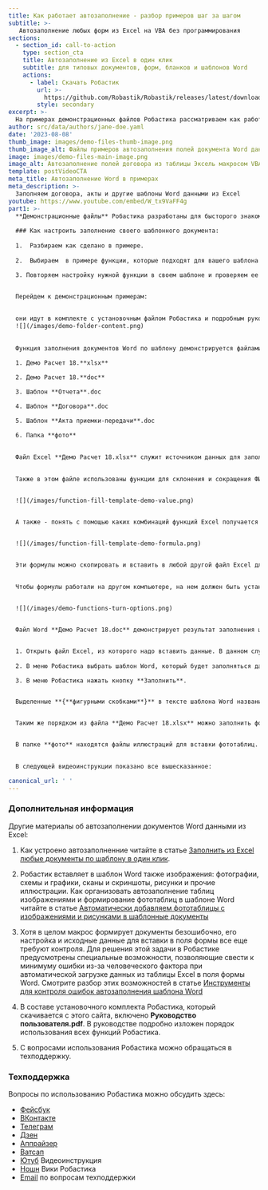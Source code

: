 ```yaml
---
title: Как работает автозаполнение - разбор примеров шаг за шагом
subtitle: >-
   Автозаполнение любых форм из Excel на VBA без программирования
sections:
  - section_id: call-to-action
    type: section_cta
    title: Автозаполнение из Excel в один клик
    subtitle: для типовых документов, форм, бланков и шаблонов Word
    actions:
      - label: Скачать Робастик
        url: >-
          https://github.com/Robastik/Robastik/releases/latest/download/Robastik.for.Excel.64-bit.zip
        style: secondary
excerpt: >-
  На примерах демонстрационных файлов Робастика рассматриваем как работает автоматическое заполнение бланков, форм и любых типовых документов данными из таблиц Excel. Демонстрационные файлы можно скачать и повторить показанные на видео действия своими руками для автозаполнения шаблона Word данными из Excel.
author: src/data/authors/jane-doe.yaml
date: '2023-08-08'
thumb_image: images/demo-files-thumb-image.png
thumb_image_alt: Файлы примеров автозаполнения полей документа Word данными из Excel в надстройке VBA
image: images/demo-files-main-image.png
image_alt: Автозаполнение полей договора из таблицы Эксель макросом VBA
template: postVideoCTA
meta_title: Автозаполнение Word в примерах
meta_description: >-
  Заполняем договора, акты и другие шаблоны Word данными из Excel
youtube: https://www.youtube.com/embed/W_tx9VaFF4g
part1: >-
  **Демонстрационные файлы** Робастика разработаны для бысторого знакомства с настройкой автозаполнения шаблонов Word данными из Excel. Что это за файлы, как они устроены, как ими пользоваться для настройки заполнения своих шаблонов - здесь показываем с картинками и видео. 
  
  ### Как настроить заполнение своего шаблонного документа: 
  
  1.  Разбираем как сделано в примере. 
  
  2.  Выбираем  в примере функции, которые подходят для вашего шаблона - вставка ячеек,  целых таблиц или таблиц из фотографий, скриншотов или иллюстраций.

  3. Повторяем настройку нужной функции в своем шаблоне и проверяем ее работу. Если не получилось - смотрим как это сделано в примере, находим что скопировано не точно и повторяем без ошибок. В крайнем случае не стесняемся обратиться в техподдержку, отправляем туда свои файлы Excel и Word, а также максимально подробное объяснение того, что надо сделать и что не получается.
  

  Перейдем к демонстрационным примерам:

  
  они идут в комплекте с установочным файлом Робастика и подробным руководством пользователя. После разархивирования установочного комплекта Робастика в папке **Демонстрационные примеры** находятся файлы, демонстрирующие использование разных функций Робастика.
  ![](/images/demo-folder-content.png)
  
  
  Функция заполнения документов Word по шаблону демонстрируется файлами:
  
  1. Демо Расчет 18.**xlsx**

  2. Демо Расчет 18.**doc**

  3. Шаблон **Отчета**.doc

  4. Шаблон **Договора**.doc

  5. Шаблон **Акта приемки-передачи**.doc

  6. Папка **фото**
  

  Файл Excel **Демо Расчет 18.xlsx** служит источником данных для заполнения шаблонов. В этом файле находятся ячейки и целые таблицы, которые нужно вставить в поля заполняемой формы, которой могут быть файлы **Шаблон Отчета.doc**, **Шаблон Договора.doc** и **Шаблон Акта приемки-передачи.doc**. 
  
  
  Также в этом файле использованы функции для склонения и сокращения ФИО. Здесь можно увидеть как эти функции используются для формирования обращений в разных контекстах:


  ![](/images/function-fill-template-demo-value.png)


  А также - понять с помощью каких комбинаций функций Excel получается нужный результат:


  ![](/images/function-fill-template-demo-formula.png)


  Эти формулы можно скопировать и вставить в любой другой файл Excel для автозаполнения каких угодно бланков Word.
  
  
  Чтобы формулы работали на другом компьютере, на нем должен быть установлен Робастик и в настройках включены нужные функции:


  ![](/images/demo-functions-turn-options.png)


  Файл Word **Демо Расчет 18.doc** демонстрирует результат заполнения шаблона с названием **Шаблон Отчета.doc**. Процедура заполнения файла Word данными из Excel всегда выполняется в три шага:


  1. Открыть файл Excel, из которого надо вставить данные. В данном случае это демонстрационный файл **Демо Расчет 18.xlsx**
  
  2. В меню Робастика выбрать шаблон Word, который будет заполняться данными из Excel. В данном случае это файл **Шаблон Отчета.doc**

  3. В меню Робастика нажать кнопку **Заполнить**.


  Выделенные **{**фигурными скобками**}** в тексте шаблона Word названия ячеек и листов Excel будут заполнены содержащимися в них данными.


  Таким же порядком из файла **Демо Расчет 18.xlsx** можно заполнить форму **Шаблон Договора.doc**, бланк **Шаблон Акта приемки-передачи.doc** и другие типичные документы. Один источник данных может быть использован для заполнения неограниченного количества шаблонов.


  В папке **фото** находятся файлы иллюстраций для вставки фототаблиц. Название папки можно изменить в настройках Робастика. Результат вставки фототаблицы можно увидеть в файле **Демо Расчет 18.doc**.

 
  В следующей видеоинструкции показано все вышесказанное:

canonical_url: ' '
---
```

  ### Дополнительная информация 
  Другие материалы об автозаполнении документов Word данными из Excel:


  1.  Как устроено автозаполненние читайте в статье [Заполнить из Excel любые документы по шаблону в один клик](/blog/fill-report-doc-data-from-excel/).


  1. Робастик вставляет в шаблон Word также изображения: фотографии, схемы и графики, сканы и скриншоты, рисунки и прочие иллюстрации. Как организовать автозаполнение таблиц изображениями и формирование фототаблиц в шаблоне Word читайте в статье [Автоматически добавляем фототаблицы с изображениями и рисунками в шаблонные документы](/blog/create-image-tables-word-merge-excel/)


  1. Хотя в целом макрос формирует документы безошибочно, его настройка и исходные данные для вставки в поля формы все еще требуют контроля. Для решения этой задачи в Робастике предусмотрены специальные возможности, позволяющие свести к минимуму ошибки из-за человеческого фактора при автоматической загрузке данных из таблицы Excel в поля формы Word.
  Смотрите разбор этих возможностей в статье [Инструменты для контроля ошибок автозаполнения шаблона Word](/blog/merge-word-excel-template-control-errors/)


  2.  В составе установочного комплекта Робастика, который скачивается с этого сайта, включено **Руководство пользователя.pdf**. В руководстве подробно изложен порядок использования всех функций Робастика.


  3.  С вопросами использования Робастика можно обращаться в техподдержку.


  ### Техподдержка
  Вопросы по использованию Робастика можно обсудить здесь:
  - [Фейсбук](https://www.facebook.com/groups/excelword/)
  - [ВКонтакте](https://vk.com/exceltoword)
  - [Телеграм](https://t.me/RobastikRu)
  - [Дзен](https://zen.yandex.ru/robastik)
  - [Аппрайзер](http://appraiser.ru/default.aspx?SectionId=32&g=posts&t=14905)
  - [Ватсап](https://wa.me/message/YRGCZNRS7UEAM1)
  - [Ютуб](https://youtu.be/wAaUBo_rXaQ) Видеоинструкция
  - [Ношн](https://wiggly-albatross-82f.notion.site/ebc43e94f3284cbab017c841b37ce881) Вики Робастика
  - [Email](mailto:tech@robastik.ru) по вопросам техподдержки
